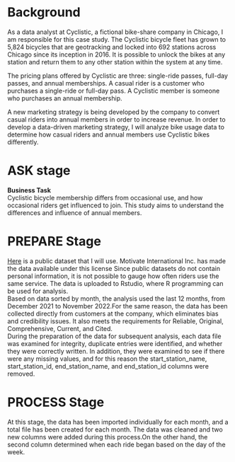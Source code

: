 # **Background** 

As a data analyst at Cyclistic, a fictional bike-share company in Chicago, I am responsible for this case study. The Cyclistic bicycle fleet has grown to 5,824 bicycles that are geotracking and locked into 692 stations across Chicago since its inception in 2016. It is possible to unlock the bikes at any station and return them to any other station within the system at any time.

The pricing plans offered by Cyclistic are three: single-ride passes, full-day passes, and annual memberships. A casual rider is a customer who purchases a single-ride or full-day pass. A Cyclistic member is someone who purchases an annual membership.

A new marketing strategy is being developed by the company to convert casual riders into annual members in order to increase revenue. In order to develop a data-driven marketing strategy, I will analyze bike usage data to determine how casual riders and annual members use Cyclistic bikes differently.

# **ASK stage**

**Business Task**</br>
Cyclistic bicycle membership differs from occasional use, and how occasional riders get influenced to join. This study aims to understand the differences and influence of annual members.

# **PREPARE Stage**

[Here](https://divvy-tripdata.s3.amazonaws.com/index.html) is a public dataset that I will use. Motivate International Inc. has made the data available under this license Since public datasets do not contain personal information, it is not possible to gauge how often riders use the same service. The data is uploaded to Rstudio, where R programming can be used for analysis.</br>
Based on data sorted by month, the analysis used the last 12 months, from December 2021 to November 2022.For the same reason, the data has been collected directly from customers at the company, which eliminates bias and credibility issues. It also meets the requirements for Reliable, Original, Comprehensive, Current, and Cited.</br>
During the preparation of the data for subsequent analysis, each data file was examined for integrity, duplicate entries were identified, and whether they were correctly written. In addition, they were examined to see if there were any missing values, and for this reason the start_station_name, start_station_id, end_station_name, and end_station_id columns were removed.

# **PROCESS Stage**

At this stage, the data has been imported individually for each month, and a total file has been created for each month. The data was cleaned and two new columns were added during this process.On the other hand, the second column determined when each ride began based on the day of the week. </br>
